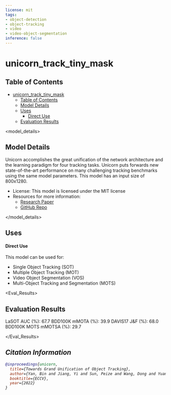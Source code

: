 ```yaml
---
license: mit
tags:
- object-detection
- object-tracking
- video
- video-object-segmentation
inference: false
---
```


# unicorn_track_tiny_mask 

## Table of Contents
- [unicorn_track_tiny_mask](#-model_id--defaultmymodelname-true)
  - [Table of Contents](#table-of-contents)
  - [Model Details](#model-details)
  - [Uses](#uses)
      - [Direct Use](#direct-use)
  - [Evaluation Results](#evaluation-results)


<model_details>

## Model Details

Unicorn accomplishes the great unification of the network architecture and the learning paradigm for four tracking tasks. Unicorn puts forwards new state-of-the-art performance on many challenging tracking benchmarks using the same model parameters. This model has an input size of 800x1280.

- License: This model is licensed under the MIT license
- Resources for more information:
  - [Research Paper](https://arxiv.org/abs/2111.12085)
  - [GitHub Repo](https://github.com/MasterBin-IIAU/Unicorn)

</model_details>

<uses>

## Uses

#### Direct Use

This model can be used for:

* Single Object Tracking (SOT)
* Multiple Object Tracking (MOT)
* Video Object Segmentation (VOS)
* Multi-Object Tracking and Segmentation (MOTS)

<Eval_Results>

## Evaluation Results

LaSOT AUC (%): 67.7
BDD100K mMOTA (%): 39.9
DAVIS17 J&F (%): 68.0
BDD100K MOTS mMOTSA (%): 29.7


</Eval_Results>

<Cite>

## Citation Information

```bibtex
@inproceedings{unicorn,
  title={Towards Grand Unification of Object Tracking},
  author={Yan, Bin and Jiang, Yi and Sun, Peize and Wang, Dong and Yuan, Zehuan and Luo, Ping and Lu, Huchuan},
  booktitle={ECCV},
  year={2022}
}
```
</Cite>
